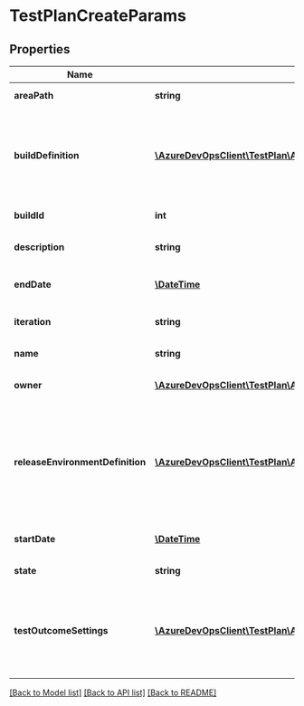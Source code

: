 # TestPlanCreateParams

## Properties
Name | Type | Description | Notes
------------ | ------------- | ------------- | -------------
**areaPath** | **string** | Area of the test plan. | [optional] 
**buildDefinition** | [**\AzureDevOpsClient\TestPlan\AzureDevOpsClient\TestPlan\Model\BuildDefinitionReference**](BuildDefinitionReference.md) | The Build Definition that generates a build associated with this test plan. | [optional] 
**buildId** | **int** | Build to be tested. | [optional] 
**description** | **string** | Description of the test plan. | [optional] 
**endDate** | [**\DateTime**](\DateTime.md) | End date for the test plan. | [optional] 
**iteration** | **string** | Iteration path of the test plan. | [optional] 
**name** | **string** | Name of the test plan. | [optional] 
**owner** | [**\AzureDevOpsClient\TestPlan\AzureDevOpsClient\TestPlan\Model\IdentityRef**](IdentityRef.md) | Owner of the test plan. | [optional] 
**releaseEnvironmentDefinition** | [**\AzureDevOpsClient\TestPlan\AzureDevOpsClient\TestPlan\Model\ReleaseEnvironmentDefinitionReference**](ReleaseEnvironmentDefinitionReference.md) | Release Environment to be used to deploy the build and run automated tests from this test plan. | [optional] 
**startDate** | [**\DateTime**](\DateTime.md) | Start date for the test plan. | [optional] 
**state** | **string** | State of the test plan. | [optional] 
**testOutcomeSettings** | [**\AzureDevOpsClient\TestPlan\AzureDevOpsClient\TestPlan\Model\TestOutcomeSettings**](TestOutcomeSettings.md) | Value to configure how same tests across test suites under a test plan need to behave | [optional] 

[[Back to Model list]](../README.md#documentation-for-models) [[Back to API list]](../README.md#documentation-for-api-endpoints) [[Back to README]](../README.md)


